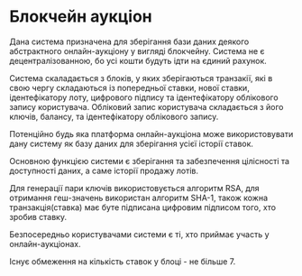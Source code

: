 # Блокчейн аукціон
Дана система призначена для зберігання бази даних деякого абстрактного онлайн-аукціону у вигляді блокчейну. Система не є децентралізованною, бо усі кошти будуть ідти на єдиний рахунок.

Система скаладається з блоків, у яких зберігаються транзакії, які в свою чергу складаються із попередньої ставки, нової ставки, ідентефікатору лоту, цифрового підпису та ідентефікатору облікового запису користувача. Обліковий запис користувача складається з його ключів, балансу, та ідентефікатору облікового запису.

Потенційно будь яка платформа онлайн-аукціона може використовувати дану систему як базу даних для зберігання усієї історії ставок.

Основною функцією системи є зберігання та забезпечення цілісності та доступності даних, а саме історії продажу лотів.

Для генерації пари ключів використовується алгоритм RSA, для отримання геш-значень використан алгоритм SHA-1, також кожна транзакція(ставка) має буте підписана цифровим підписом того, хто зробив ставку. 

Безпосередньо користувачами системи є ті, хто приймає участь у онлайн-аукціонах.

Існує обмеження на кількість ставок у блоці - не більше 7.





